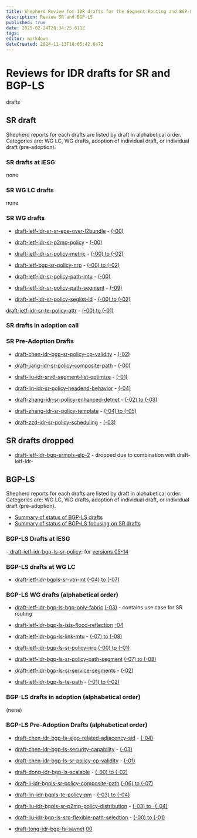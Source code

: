 ```yaml
---
title: Shepherd Review for IDR drafts for the Segment Routing and BGP-LS Technology 
description: Review SR and BGP-LS 
published: true
date: 2025-02-24T20:34:25.611Z
tags: 
editor: markdown
dateCreated: 2024-11-13T18:05:42.647Z
---
```


# Reviews for IDR drafts for SR and BGP-LS 
drafts 
## SR draft
Shepherd reports for each drafts are listed by draft in alphabetical order.
Categories are: WG LC, WG drafts, adoption of individual draft, or individual draft (pre-adoption).

### SR drafts at IESG 
none 

### SR WG LC drafts
none 

### SR WG drafts 
- [draft-ietf-idr-sr-sr-epe-over-l2bundle](https://datatracker.ietf.org/doc/draft-ietf-idr-sr-epe-over-l2bundle/) - [(-00)](/group/idr/Shepherd-SR-BGP-LS/BGP-SR/draft-ietf-idr-sr-epe-over-l2bundle)

- [draft-ietf-idr-sr-p2mp-policy](https://datatracker.ietf.org/doc/draft-ietf-idr-sr-p2mp-policy/) - [(-00)](/group/idr/Shepherd-SR-BGP-LS/BGP-SR/draft-ietf-idr-sr-p2mp-policy)

- [draft-ietf-idr-sr-policy-metric](https://datatracker.ietf.org/doc/draft-ietf-idr-sr-policy-metric/) - [(-00) to (-02)](/group/idr/Shepherd-SR-BGP-LS/BGP-SR/draft-ietf-idr-sr-policy-metric)

- [draft-ietf-bgp-sr-policy-nrp](https://datatracker.ietf.org/doc/draft-ietf-idr-sr-policy-nrp) - [(-00) to (-02)](/group/idr/Shepherd-SR-BGP-LS/BGP-SR/draft-ietf-idr-sr-policy-nrp) 

- [draft-ietf-idr-sr-policy-path-mtu](https://datatracker.ietf.org/doc/draft-ietf-idr-sr-policy-path-mtu/) - [(-00)](/group/idr/Shepherd-SR-BGP-LS/BGP-SR/draft-ietf-idr-sr-policy-path-mtu) 

- [draft-ietf-idr-sr-policy-path-segment](https://datatracker.ietf.org/doc/draft-ietf-idr-sr-policy-path-segment/) - [(-09)](/group/idr/Shepherd-SR-BGP-LS/BGP-SR/draft-ietf-idr-sr-policy-path-segment) 

- [draft-ietf-idr-sr-policy-seglist-id](https://datatracker.ietf.org/doc/draft-ietf-idr-sr-policy-seglist-id/) - [(-00) to (-02)](/group/idr/Shepherd-SR-BGP-LS/BGP-SR/draft-ietf-idr-sr-policy-seglist-id/)

[draft-ietf-idr-sr-te-policy-attr](https://datatracker.ietf.org/doc/draft-ietf-idr-sr-te-policy-attr/) - [(-00) to (-01)](/group/idr/Shepherd-SR-BGP-LS/BGP-SR/draft-ietf-idr-sr-policy-te-policy-attr)


### SR drafts in adoption call 

### SR Pre-Adoption Drafts 
- [draft-chen-idr-bgp-sr-policy-cp-validity](https://datatracker.ietf.org/doc/draft-chen-idr-bgp-sr-policy-cp-validity/) - [(-02)](/group/idr/Shepherd-SR-BGP-LS/BGP-SR/draft-chen-idr-bgp-sr-policy-cp-validity)

- [draft-jiang-idr-sr-policy-composite-path](https://datatracker.ietf.org/doc/draft-jiang-idr-sr-policy-composite-path/) - [(-00)](/group/idr/Shepherd-SR-BGP-LS/BGP-SR/draft-jiang-idr-sr-policy-composite-path) 


- [draft-liu-idr-srv6-segment-list-optimize](https://datatracker.ietf.org/doc/draft-liu-idr-srv6-segment-list-optimize/) - [(-01)](/group/idr/Shepherd-SR-BGP-LS/BGP-SR/draft-liu-idr-srv6-segment-list-optimize)

- [draft-lin-idr-sr-policy-headend-behavior](https://datatracker.ietf.org/doc/draft-lin-idr-sr-policy-headend-behavior/) - [(-04)](/group/idr/Shepherd-SR-BGP-LS/BGP-SR/draft-liu-idr-srv6-policy-headend-behavior/)


- [draft-zhang-idr-sr-policy-enhanced-detnet](https://datatracker.ietf.org/doc/draft-zhang-idr-sr-policy-enhanced-detnet/) - [(-02) to (-03)](/group/idr/Shepherd-SR-BGP-LS/BGP-SR/draft-zhang-idr-sr-policy-enhanced-detnet)

- [draft-zhang-idr-sr-policy-template](https://datatracker.ietf.org/doc/draft-zhang-idr-sr-policy-template/) - [(-04) to (-05)](/group/idr/Shepherd-SR-BGP-LS/BGP-SR/draft-zhang-idr-sr-policy-template])

- [draft-zzd-idr-sr-policy-scheduling](https://datatracker.ietf.org/doc/draft-zzd-idr-sr-policy-scheduling/)  - [(-03)](/group/idr/Shepherd-SR-BGP-LS/BGP-SR/draft-zhang-idr-sr-policy-scheduling])

## SR drafts dropped
- [draft-ietf-idr-bgp-srmpls-elp-2](https://datatracker.ietf.org/doc/draft-ietf-idr-bgp-srmpls-elp/) - dropped due to combination with draft-ietf-idr-



## BGP-LS 
Shepherd reports for each drafts are listed by draft in alphabetical order. 
Categories are: WG LC, WG drafts, adoption of individual draft, or individual draft (pre-adoption).  

- [Summary of status of BGP-LS drafts](/group/idr/Shepherd-SR-BGP-LS/BGP-LS)
- [Summary of status of BGP-LS focusing on SR drafts](/group/idr/Shepherd-SR-BGP-LS/BGP-LS-SR/)


### BGP-LS Drafts at IESG
-[ draft-ietf-idr-bgp-ls-sr-policy](https://datatracker.ietf.org/doc/draft-ietf-idr-bgp-ls-sr-policy/): for [versions 05-14](/group/idr/Shepherd-SR-BGP-LS/BGP-LS-SR/bgp-ls-sr-policy)  

### BGP-LS drafts at WG LC 
- [draft-ietf-idr-bgpls-sr-vtn-mt](https://datatracker.ietf.org/doc/draft-ietf-idr-bgpls-sr-vtn-mt/) [(-04) to (-07)](/group/idr/Shepherd-SR-BGP-LS/BGP-LS-SR/bgp-ls-sr-mt)


### BGP-LS WG drafts (alphabetical order) 

-  [draft-ietf-idr-bgp-ls-bgp-only-fabric](https://datatracker.ietf.org/doc/draft-ietf-idr-bgp-ls-bgp-only-fabric/) [(-03)](/group/idr/Shepherd-SR-BGP-LS/BGP-LS-SR/bgp-only-fabric) - contains use case for SR routing 
- [draft-ietf-idr-bgp-ls-isis-flood-reflection](https://datatracker.ietf.org/doc/draft-ietf-idr-bgp-ls-isis-flood-reflection/) [-04](/group/idr/Shepherd-SR-BGP-LS/BGP-LS/draft-ietf-idr-bgp-ls-isis-flood-reflection-04)
- [draft-ietf-idr-bgp-ls-link-mtu](https://datatracker.ietf.org/doc/draft-ietf-idr-bgp-ls-link-mtu/) - [(-07) to (-08)](/group/idr/Shepherd-SR-BGP-LS/BGP-LS/draft-ietf-idr-bgp-ls-link-mtu)
- [draft-ietf-idr-bgp-ls-sr-policy-nrp](https://datatracker.ietf.org/doc/draft-ietf-idr-bgp-ls-sr-policy-nrp/) [(-00) tp (-01)](/group/idr/Shepherd-SR-BGP-LS/BGP-LS-SR/bgp-ls-sr-policy-nrp) 
- [draft-ietf-idr-bgp-ls-sr-policy-path-segment](https://datatracker.ietf.org/doc/draft-ietf-idr-bgp-ls-sr-policy-path-segment/)  [(-07) to (-08)](/group/idr/Shepherd-SR-BGP-LS/BGP-LS-SR/bgp-ls-sr-policy-path-segments)
- [draft-ietf-idr-bgp-ls-sr-service-segments](https://datatracker.ietf.org/doc/draft-ietf-idr-bgp-ls-sr-service-segments) - [(-02)](/group/idr/Shepherd-SR-BGP-LS/BGP-LS-SR/bgp-ls-sr-service-segments)

- [draft-ietf-idr-bgp-ls-te-path](https://datatracker.ietf.org/doc/draft-ietf-idr-bgp-ls-te-path/) - [(-01) to (-02)](/group/idr/Shepherd-SR-BGP-LS/BGP-LS/draft-ietf-idr-bgp-ls-te-path) 

### BGP-LS drafts in adoption (alphabetical order) 
(none)

### BGP-LS Pre-Adoption Drafts (alphabetical order) 
- [draft-chen-idr-bgp-ls-algo-related-adjacency-sid](https://datatracker.ietf.org/doc/draft-chen-idr-bgp-ls-algo-related-adjacency-sid/) -  [(-04)](/group/idr/Shepherd-SR-BGP-LS/BGP-LS/draft-chen-idr-bgp-ls-algo-related-adjacency-sid)

- [draft-chen-idr-bgp-ls-security-capability](https://datatracker.ietf.org/doc/draft-chen-idr-bgp-ls-security-capability/) - [(-03)](/group/idr/Shepherd-SR-BGP-LS/BGP-LS/draft-chen-idr-bgp-ls-security-capability)

- [draft-chen-idr-bgp-ls-sr-policy-cp-validity](https://datatracker.ietf.org/doc/draft-chen-idr-bgp-ls-sr-policy-cp-validity/) - [(-01)](/group/idr/Shepherd-SR-BGP-LS/BGP-LS-SR/draft-chen-idr-bgp-ls-sr-policy-cp-validity)

- [draft-dong-idr-bgp-ls-scalable](https://datatracker.ietf.org/doc/draft-dong-idr-bgp-ls-scalable-nrp/) - [(-00) to (-02)](/group/idr/Shepherd-SR-BGP-LS/BGP-LS-SR/draft-dong-idr-bgp-ls-scalable-nrp)

- [draft-li-idr-bgpls-sr-policy-composite-path](https://datatracker.ietf.org/doc/draft-li-idr-bgpls-sr-policy-composite-path/) [(-06) to (-07)](/group/idr/Shepherd-SR-BGP-LS/BGP-LS-SR/draft-li-idr-bgpls-sr-policy-composite-path)  

- [draft-lin-idr-bgpls-te-policy-pm](https://datatracker.ietf.org/doc/draft-lin-idr-bgpls-te-policy-pm) - [(-03) to (-04)](/group/idr/Shepherd-SR-BGP-LS/BGP-LS-SR/draft-lin-idr-bgpls-te-policy-pm)

- [draft-liu-idr-bgpls-sr-p2mp-policy-distribution](https://datatracker.ietf.org/doc/draft-liu-idr-bgpls-sr-p2mp-policy-distribution/) - [(-03) to -(-04)](/group/idr/Shepherd-SR-BGP-LS/BGP-LS-SR/draft-liu-idr-bgpls-sr-p2mp-policy-distribution/)

- [draft-liu-idr-bgp-ls-srp-flexible-path-seledtion](https://datatracker.ietf.org/doc/draft-liu-idr-bgp-ls-srp-flexible-path-selection/) - [(-00) to (-01)](/group/idr/Shepherd-SR-BGP-LS/BGP-LS-SR/draft-liu-idr-bgp-ls-srp-flexible-path-selection)

- [draft-tong-idr-bgp-ls-savnet](https://datatracker.ietf.org/doc/draft-tong-idr-bgp-ls-savnet/)  [00](/group/idr/Shepherd-SR-BGP-LS/BGP-LS/draft-tong-idr-bgp-ls-savenet)



